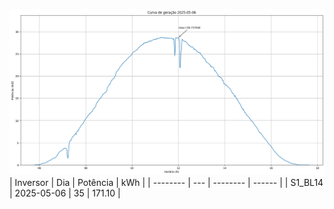 ![My Image](06_05_2025-S1_BL14.png)
| Inversor | Dia | Potência | kWh    |
| -------- | --- | -------- | ------ |
| S1_BL14       | 2025-05-06  | 35       | 171.10 |